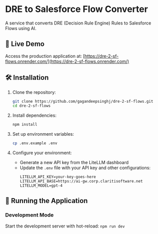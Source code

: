 # DRE to Salesforce Flow Converter

A service that converts DRE (Decision Rule Engine) Rules to Salesforce Flows using AI.

## 🚀 Live Demo

Access the production application at: [https://dre-2-sf-flows.onrender.com/](https://dre-2-sf-flows.onrender.com/)

## 🛠️ Installation

1. Clone the repository:
   ```bash
   git clone https://github.com/gagandeepsinghj/dre-2-sf-flows.git
   cd dre-2-sf-flows
   ```

2. Install dependencies:
   ```bash
   npm install
   ```

3. Set up environment variables:
   ```bash
   cp .env.example .env
   ```

4. Configure your environment:
   - Generate a new API key from the LiteLLM dashboard
   - Update the `.env` file with your API key and other configurations:
     ```
     LITELLM_API_KEY=your-key-goes-here
     LITELLM_API_BASE=https://ai-gw.corp.claritisoftware.net
     LITELLM_MODEL=gpt-4
     ```

## 🚀 Running the Application

### Development Mode
Start the development server with hot-reload: `npm run dev`
